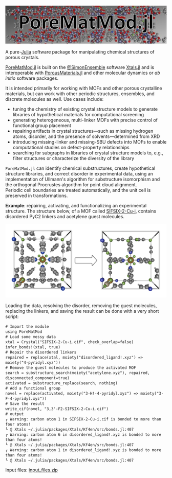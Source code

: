 ![logo.JPG](assets/index/logo.JPG)

A pure-[Julia](https://julialang.org/) software package for manipulating chemical structures of porous crystals.  

[PoreMatMod.jl](https://github.com/SimonEnsemble/PoreMatMod.jl) is built on the [@SimonEnsemble](https://SimonEnsemble.github.io) software [Xtals.jl](https://github.com/SimonEnsemble/Xtals.jl) and is interoperable with [PorousMaterials.jl](https://github.com/SimonEnsemble/PorousMaterials.jl) and other molecular dynamics or *ab initio* software packages.

It is intended primarily for working with MOFs and other porous crystalline materials, but can work with other periodic structures, ensembles, and discrete molecules as well.
Use cases include:
- tuning the chemistry of existing crystal structure models to generate libraries of hypothetical materials for computational screening
- generating heterogeneous, multi-linker MOFs with precise control of functional group placement
- repairing artifacts in crystal structures—such as missing hydrogen atoms, disorder, and the presence of solvents—determined from XRD
- introducing missing-linker and missing-SBU defects into MOFs to enable computational studies on defect-property relationships
- searching for subgraphs in libraries of crystal structure models to, e.g., filter structures or characterize the diversity of the library

`PoreMatMod.jl` can identify chemical substructures, create hypothetical structure libraries, and correct disorder in experimental data, using an implementation of Ullmann's algorithm for substructure isomorphism and the orthogonal Procrustes algorithm for point cloud alignment.  
Periodic cell boundaries are treated automatically, and the unit cell is preserved in transformations.

**Example**: repairing, activating, and functionalizing an experimental structure.
The structure below, of a MOF called [SIFSIX-2-Cu-i](https://dx.doi.org/10.1126/science.aaf2458), contains disordered PyC2 linkers and acetylene guest molecules.

![messy to novel](assets/index/example.png)

Loading the data, resolving the disorder, removing the guest molecules, replacing the linkers, and saving the result can be done with a very short script:

```jldoctest; output=false
# Import the module
using PoreMatMod
# Load some messy data
xtal = Crystal("SIFSIX-2-Cu-i.cif", check_overlap=false)
infer_bonds!(xtal, true)
# Repair the disordered linkers
repaired = replace(xtal, moiety("disordered_ligand!.xyz") => moiety("4-pyridyl.xyz"))
# Remove the guest molecules to produce the activated MOF
search = substructure_search(moiety("acetylene.xyz"), repaired, disconnected_component=true)
activated = substructure_replace(search, nothing)
# Add a functional group
novel = replace(activated, moiety("3-H!-4-pyridyl.xyz") => moiety("3-F-4-pyridyl.xyz"))
# Save the result
write_cif(novel, "3,3'-F2-SIFSIX-2-Cu-i.cif")
# output
┌ Warning: carbon atom 1 in SIFSIX-2-Cu-i.cif is bonded to more than four atoms!
└ @ Xtals ~/.julia/packages/Xtals/Kf4en/src/bonds.jl:407
┌ Warning: carbon atom 6 in disordered_ligand!.xyz is bonded to more than four atoms!
└ @ Xtals ~/.julia/packages/Xtals/Kf4en/src/bonds.jl:407
┌ Warning: carbon atom 1 in disordered_ligand!.xyz is bonded to more than four atoms!
└ @ Xtals ~/.julia/packages/Xtals/Kf4en/src/bonds.jl:407
```

Input files: [input_files.zip](assets/index/input_files.zip)
